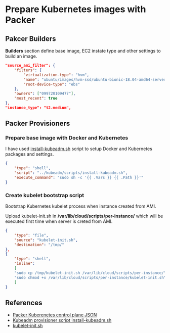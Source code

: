 # Prepare Kubernetes images with Packer

## Pakcer Builders
**Builders** section define base image, EC2 instate type and other settings to build an image.
```json
"source_ami_filter": {
    "filters": {
        "virtualization-type": "hvm",
        "name": "ubuntu/images/hvm-ssd/ubuntu-bionic-18.04-amd64-server-*",
        "root-device-type": "ebs"
    },
    "owners": ["099720109477"],
    "most_recent": true
},
"instance_type": "t2.medium",
``` 

## Packer Provisioners

### Prepare base image with Docker and Kubernetes 
I have used [install-kubeadm.sh](../kubeadm/scripts/install-kubeadm.sh) script to setup Docker and Kubernetes packages and settings.
```json
{
    "type": "shell",
    "script": "../kubeadm/scripts/install-kubeadm.sh",
    "execute_command": "sudo sh -c '{{ .Vars }} {{ .Path }}'"
}
```

### Create kubelet bootstrap script
Bootstrap Kubernetes kubelet process when instance created from AMI.

Upload kubelet-init.sh in **/var/lib/cloud/scripts/per-instance/** which will be executed first time when server is creted from AMI.
```json
{
    "type": "file",
    "source": "kubelet-init.sh",
    "destination": "/tmp/"
},
{
    "type": "shell",
    "inline": 
    [
    "sudo cp /tmp/kubelet-init.sh /var/lib/cloud/scripts/per-instance/",
    "sudo chmod +x /var/lib/cloud/scripts/per-instance/kubelet-init.sh"
    ]
}
```

## References
* [Packer Kuberenetes control plane JSON](master.json)
* [Kubeadm provisioner script install-kubeadm.sh](../kubeadm/scripts/install-kubeadm.sh)
* [kubelet-init.sh](kubelet-init.sh)